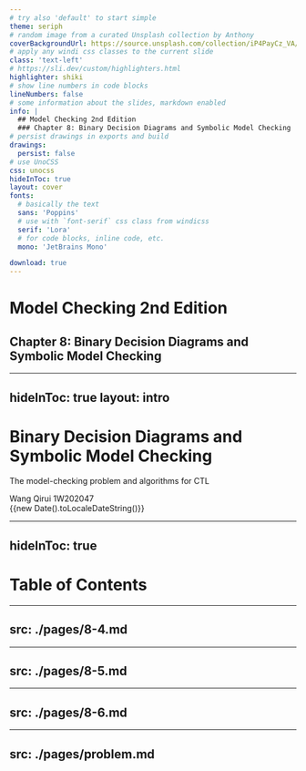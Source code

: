 ```yaml
---
# try also 'default' to start simple
theme: seriph
# random image from a curated Unsplash collection by Anthony
coverBackgroundUrl: https://source.unsplash.com/collection/iP4PayCz_VA/1920x1080
# apply any windi css classes to the current slide
class: 'text-left'
# https://sli.dev/custom/highlighters.html
highlighter: shiki
# show line numbers in code blocks
lineNumbers: false
# some information about the slides, markdown enabled
info: |
  ## Model Checking 2nd Edition
  ### Chapter 8: Binary Decision Diagrams and Symbolic Model Checking
# persist drawings in exports and build
drawings:
  persist: false
# use UnoCSS
css: unocss
hideInToc: true
layout: cover
fonts:
  # basically the text
  sans: 'Poppins'
  # use with `font-serif` css class from windicss
  serif: 'Lora'
  # for code blocks, inline code, etc.
  mono: 'JetBrains Mono'

download: true
---
```


# Model Checking 2nd Edition
## Chapter 8: Binary Decision Diagrams and Symbolic Model Checking

---
hideInToc: true
layout: intro
---

# Binary Decision Diagrams and Symbolic Model Checking
The model-checking problem and algorithms for CTL

Wang Qirui 1W202047
<br/>
<span>{{new Date().toLocaleDateString()}}</span>

---
hideInToc: true
---
# Table of Contents

<Toc maxDepth = "3" mode = "all"/>

---
src: ./pages/8-4.md
---

---
src: ./pages/8-5.md
---

---
src: ./pages/8-6.md
---

---
src: ./pages/problem.md
---